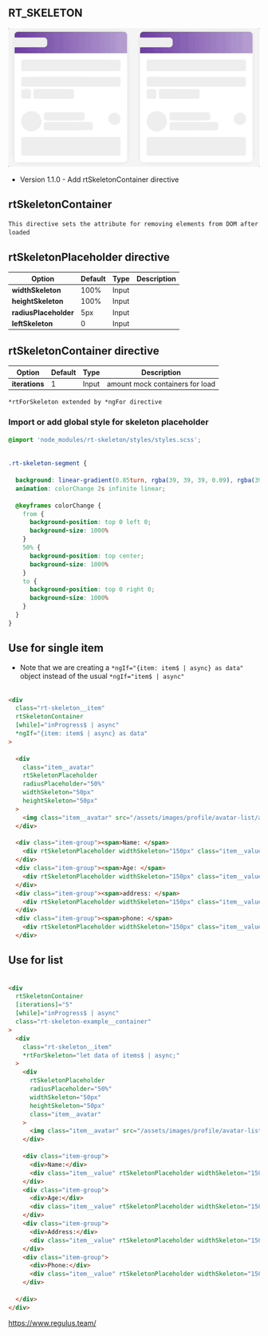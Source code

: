 ## RT_SKELETON

![](/projects/rt-skeleton/rt-skeleton.gif)

- Version 1.1.0 - Add rtSkeletonContainer directive

## rtSkeletonContainer
``This directive sets the attribute for removing elements from DOM after loaded``

## rtSkeletonPlaceholder directive

| Option                | Default | Type  | Description |
|-----------------------|---------|-------|-------------|
| **widthSkeleton**     | 100%    | Input |             |
| **heightSkeleton**    | 100%    | Input |             |
| **radiusPlaceholder** | 5px     | Input |             |
| **leftSkeleton**      | 0       | Input |             |



## rtSkeletonContainer directive

| Option                | Default | Type  | Description                     |
|-----------------------|---------|-------|---------------------------------|
| **iterations**        | 1       | Input | amount mock containers for load |

``*rtForSkeleton extended by *ngFor directive``

### Import or add global style for skeleton placeholder
```css
@import 'node_modules/rt-skeleton/styles/styles.scss';
```

```css

.rt-skeleton-segment {

  background: linear-gradient(0.85turn, rgba(39, 39, 39, 0.09), rgba(39, 39, 39, 0.03), rgba(39, 39, 39, 0.09));
  animation: colorChange 2s infinite linear;

  @keyframes colorChange {
    from {
      background-position: top 0 left 0;
      background-size: 1000%
    }
    50% {
      background-position: top center;
      background-size: 1000%
    }
    to {
      background-position: top 0 right 0;
      background-size: 1000%
    }
  }
}

```

## Use for single item

- Note that we are creating a ```*ngIf="{item: item$ | async} as data"``` object instead of the usual ```*ngIf="item$ | async"```

```html

<div
  class="rt-skeleton__item"
  rtSkeletonContainer
  [while]="inProgress$ | async"
  *ngIf="{item: item$ | async} as data"
>

  <div
    class="item__avatar"
    rtSkeletonPlaceholder
    radiusPlaceholder="50%"
    widthSkeleton="50px"
    heightSkeleton="50px"
  >
    <img class="item__avatar" src="/assets/images/profile/avatar-list/avatar_1.png" alt="">
  </div>

  <div class="item-group"><span>Name: </span>
    <div rtSkeletonPlaceholder widthSkeleton="150px" class="item__value">{{data.item.name.first_name}}</div>
  </div>
  <div class="item-group"><span>Age: </span>
    <div rtSkeletonPlaceholder widthSkeleton="150px" class="item__value">{{data.item.age}}</div>
  </div>
  <div class="item-group"><span>address: </span>
    <div rtSkeletonPlaceholder widthSkeleton="150px" class="item__value">{{data.item.address}}</div>
  </div>
  <div class="item-group"><span>phone: </span>
    <div rtSkeletonPlaceholder widthSkeleton="150px" class="item__value">{{data.item.phone}}</div>
  </div>
```

## Use for list

```html

<div
  rtSkeletonContainer
  [iterations]="5"
  [while]="inProgress$ | async"
  class="rt-skeleton-example__container"
>
  <div
    class="rt-skeleton__item"
    *rtForSkeleton="let data of items$ | async;"
  >
    <div
      rtSkeletonPlaceholder
      radiusPlaceholder="50%"
      widthSkeleton="50px"
      heightSkeleton="50px"
      class="item__avatar"
    >
      <img class="item__avatar" src="/assets/images/profile/avatar-list/avatar_1.png" alt="">
    </div>

    <div class="item-group">
      <div>Name:</div>
      <div class="item__value" rtSkeletonPlaceholder widthSkeleton="150px">{{data.name.first_name}}</div>
    </div>
    <div class="item-group">
      <div>Age:</div>
      <div class="item__value" rtSkeletonPlaceholder widthSkeleton="150px">{{data.age}}</div>
    </div>
    <div class="item-group">
      <div>Address:</div>
      <div class="item__value" rtSkeletonPlaceholder widthSkeleton="150px">{{data.address}}</div>
    </div>
    <div class="item-group">
      <div>Phone:</div>
      <div class="item__value" rtSkeletonPlaceholder widthSkeleton="150px">{{data.phone}}</div>
    </div>

  </div>
</div>
```




https://www.regulus.team/
